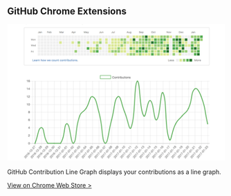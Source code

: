 ## GitHub Chrome Extensions

![GitHub Contribution Line Graph](/assets/portfolio/playground/github-contribution-line-graph.png)

GitHub Contribution Line Graph displays your contributions as a line graph.

[View on Chrome Web Store &gt;](https://chrome.google.com/webstore/detail/github-contribution-line/djhobfakbgkiddiicpajklnlncgppogf)